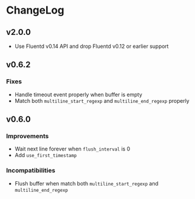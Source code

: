 # ChangeLog

## v2.0.0

* Use Fluentd v0.14 API and drop Fluentd v0.12 or earlier support

## v0.6.2

### Fixes

* Handle timeout event properly when buffer is empty
* Match both `multiline_start_regexp` and `multiline_end_regexp` properly

## v0.6.0

### Improvements

* Wait next line forever when `flush_interval` is 0
* Add `use_first_timestamp`

### Incompatibilities

* Flush buffer when match both `multiline_start_regexp` and `multiline_end_regexp`

